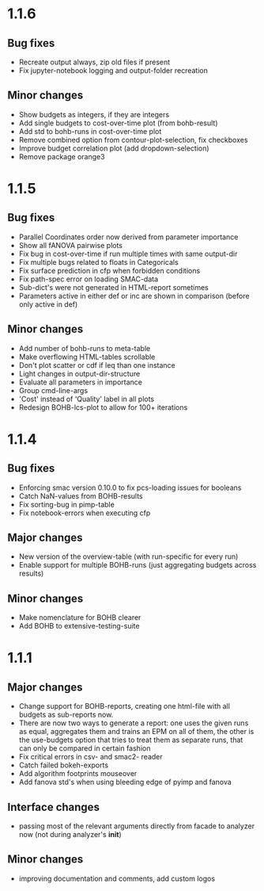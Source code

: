 # 1.1.6

## Bug fixes

* Recreate output always, zip old files if present
* Fix jupyter-notebook logging and output-folder recreation

## Minor changes

* Show budgets as integers, if they are integers
* Add single budgets to cost-over-time plot (from bohb-result)
* Add std to bohb-runs in cost-over-time plot
* Remove combined option from contour-plot-selection, fix checkboxes
* Improve budget correlation plot (add dropdown-selection)
* Remove package orange3

# 1.1.5

## Bug fixes

* Parallel Coordinates order now derived from parameter importance
* Show all fANOVA pairwise plots
* Fix bug in cost-over-time if run multiple times with same output-dir
* Fix multiple bugs related to floats in Categoricals
* Fix surface prediction in cfp when forbidden conditions
* Fix path-spec error on loading SMAC-data
* Sub-dict's were not generated in HTML-report sometimes
* Parameters active in either def or inc are shown in comparison (before only active in def)

## Minor changes

* Add number of bohb-runs to meta-table
* Make overflowing HTML-tables scrollable
* Don't plot scatter or cdf if leq than one instance
* Light changes in output-dir-structure
* Evaluate all parameters in importance
* Group cmd-line-args
* 'Cost' instead of 'Quality' label in all plots
* Redesign BOHB-lcs-plot to allow for 100+ iterations

# 1.1.4

## Bug fixes

* Enforcing smac version 0.10.0 to fix pcs-loading issues for booleans
* Catch NaN-values from BOHB-results
* Fix sorting-bug in pimp-table
* Fix notebook-errors when executing cfp

## Major changes

* New version of the overview-table (with run-specific for every run)
* Enable support for multiple BOHB-runs (just aggregating budgets across results)

## Minor changes

* Make nomenclature for BOHB clearer
* Add BOHB to extensive-testing-suite

# 1.1.1

## Major changes

* Change support for BOHB-reports, creating one html-file with all budgets as sub-reports now.
* There are now two ways to generate a report: one uses the given runs as equal, aggregates them and trains an EPM on
  all of them, the other is the use-budgets option that tries to treat them as separate runs, that can only be compared
  in certain fashion
* Fix critical errors in csv- and smac2- reader
* Catch failed bokeh-exports
* Add algorithm footprints mouseover
* Add fanova std's when using bleeding edge of pyimp and fanova

## Interface changes

* passing most of the relevant arguments directly from facade to analyzer now (not during analyzer's __init__)

## Minor changes

* improving documentation and comments, add custom logos
